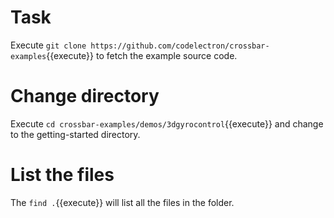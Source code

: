 
# Task 
Execute `git clone https://github.com/codelectron/crossbar-examples`{{execute}} to fetch the example source code.

# Change directory
Execute `cd crossbar-examples/demos/3dgyrocontrol`{{execute}} and change to the getting-started directory.

# List the files
The `find .`{{execute}} will list all the files in the folder.

